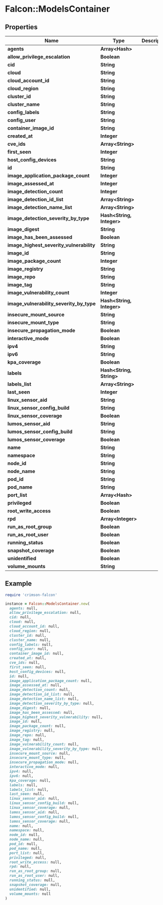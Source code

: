 # Falcon::ModelsContainer

## Properties

| Name | Type | Description | Notes |
| ---- | ---- | ----------- | ----- |
| **agents** | **Array&lt;Hash&gt;** |  | [optional] |
| **allow_privilege_escalation** | **Boolean** |  | [optional] |
| **cid** | **String** |  |  |
| **cloud** | **String** |  | [optional] |
| **cloud_account_id** | **String** |  | [optional] |
| **cloud_region** | **String** |  | [optional] |
| **cluster_id** | **String** |  | [optional] |
| **cluster_name** | **String** |  | [optional] |
| **config_labels** | **String** |  | [optional] |
| **config_user** | **String** |  | [optional] |
| **container_image_id** | **String** |  | [optional] |
| **created_at** | **Integer** |  | [optional] |
| **cve_ids** | **Array&lt;String&gt;** |  | [optional] |
| **first_seen** | **Integer** |  | [optional] |
| **host_config_devices** | **String** |  | [optional] |
| **id** | **String** |  |  |
| **image_application_package_count** | **Integer** |  | [optional] |
| **image_assessed_at** | **Integer** |  | [optional] |
| **image_detection_count** | **Integer** |  | [optional] |
| **image_detection_id_list** | **Array&lt;String&gt;** |  | [optional] |
| **image_detection_name_list** | **Array&lt;String&gt;** |  | [optional] |
| **image_detection_severity_by_type** | **Hash&lt;String, Integer&gt;** |  | [optional] |
| **image_digest** | **String** |  | [optional] |
| **image_has_been_assessed** | **Boolean** |  | [optional] |
| **image_highest_severity_vulnerability** | **String** |  | [optional] |
| **image_id** | **String** |  | [optional] |
| **image_package_count** | **Integer** |  | [optional] |
| **image_registry** | **String** |  | [optional] |
| **image_repo** | **String** |  | [optional] |
| **image_tag** | **String** |  | [optional] |
| **image_vulnerability_count** | **Integer** |  | [optional] |
| **image_vulnerability_severity_by_type** | **Hash&lt;String, Integer&gt;** |  | [optional] |
| **insecure_mount_source** | **String** |  | [optional] |
| **insecure_mount_type** | **String** |  | [optional] |
| **insecure_propagation_mode** | **Boolean** |  | [optional] |
| **interactive_mode** | **Boolean** |  | [optional] |
| **ipv4** | **String** |  | [optional] |
| **ipv6** | **String** |  | [optional] |
| **kpa_coverage** | **Boolean** |  | [optional] |
| **labels** | **Hash&lt;String, String&gt;** |  | [optional] |
| **labels_list** | **Array&lt;String&gt;** |  | [optional] |
| **last_seen** | **Integer** |  | [optional] |
| **linux_sensor_aid** | **String** |  | [optional] |
| **linux_sensor_config_build** | **String** |  | [optional] |
| **linux_sensor_coverage** | **Boolean** |  | [optional] |
| **lumos_sensor_aid** | **String** |  | [optional] |
| **lumos_sensor_config_build** | **String** |  | [optional] |
| **lumos_sensor_coverage** | **Boolean** |  | [optional] |
| **name** | **String** |  | [optional] |
| **namespace** | **String** |  | [optional] |
| **node_id** | **String** |  | [optional] |
| **node_name** | **String** |  | [optional] |
| **pod_id** | **String** |  | [optional] |
| **pod_name** | **String** |  | [optional] |
| **port_list** | **Array&lt;Hash&gt;** |  | [optional] |
| **privileged** | **Boolean** |  | [optional] |
| **root_write_access** | **Boolean** |  | [optional] |
| **rpd** | **Array&lt;Integer&gt;** |  | [optional] |
| **run_as_root_group** | **Boolean** |  | [optional] |
| **run_as_root_user** | **Boolean** |  | [optional] |
| **running_status** | **Boolean** |  | [optional] |
| **snapshot_coverage** | **Boolean** |  | [optional] |
| **unidentified** | **Boolean** |  | [optional] |
| **volume_mounts** | **String** |  | [optional] |

## Example

```ruby
require 'crimson-falcon'

instance = Falcon::ModelsContainer.new(
  agents: null,
  allow_privilege_escalation: null,
  cid: null,
  cloud: null,
  cloud_account_id: null,
  cloud_region: null,
  cluster_id: null,
  cluster_name: null,
  config_labels: null,
  config_user: null,
  container_image_id: null,
  created_at: null,
  cve_ids: null,
  first_seen: null,
  host_config_devices: null,
  id: null,
  image_application_package_count: null,
  image_assessed_at: null,
  image_detection_count: null,
  image_detection_id_list: null,
  image_detection_name_list: null,
  image_detection_severity_by_type: null,
  image_digest: null,
  image_has_been_assessed: null,
  image_highest_severity_vulnerability: null,
  image_id: null,
  image_package_count: null,
  image_registry: null,
  image_repo: null,
  image_tag: null,
  image_vulnerability_count: null,
  image_vulnerability_severity_by_type: null,
  insecure_mount_source: null,
  insecure_mount_type: null,
  insecure_propagation_mode: null,
  interactive_mode: null,
  ipv4: null,
  ipv6: null,
  kpa_coverage: null,
  labels: null,
  labels_list: null,
  last_seen: null,
  linux_sensor_aid: null,
  linux_sensor_config_build: null,
  linux_sensor_coverage: null,
  lumos_sensor_aid: null,
  lumos_sensor_config_build: null,
  lumos_sensor_coverage: null,
  name: null,
  namespace: null,
  node_id: null,
  node_name: null,
  pod_id: null,
  pod_name: null,
  port_list: null,
  privileged: null,
  root_write_access: null,
  rpd: null,
  run_as_root_group: null,
  run_as_root_user: null,
  running_status: null,
  snapshot_coverage: null,
  unidentified: null,
  volume_mounts: null
)
```

